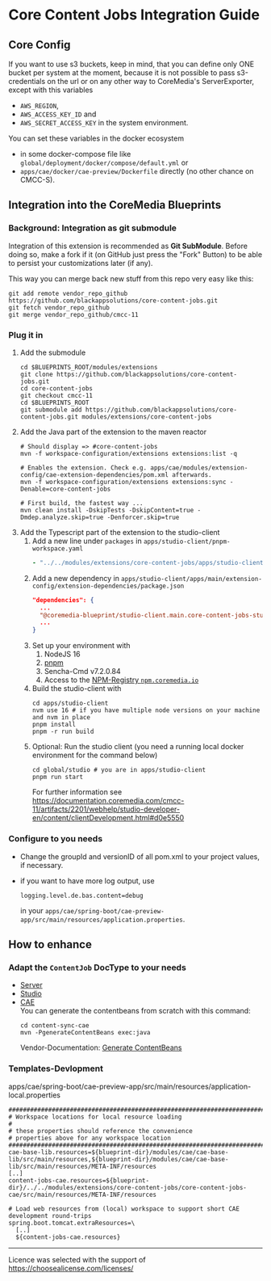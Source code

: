 # Core Content Jobs Integration Guide

## Core Config
        
If you want to use s3 buckets, keep in mind, that you can define only ONE bucket per system at the moment, 
because it is not possible to pass s3-credentials on the url or on any other way to CoreMedia's ServerExporter, 
except with this variables
* `AWS_REGION`,    
* `AWS_ACCESS_KEY_ID` and 
* `AWS_SECRET_ACCESS_KEY` in the system environment.

You can set these variables in the docker ecosystem 
  * in some docker-compose file like `global/deployment/docker/compose/default.yml` or
  * `apps/cae/docker/cae-preview/Dockerfile` directly (no other chance on CMCC-S).       

## Integration into the CoreMedia Blueprints

### Background: Integration as git submodule

Integration of this extension is recommended as **Git SubModule**. Before doing so, make a fork if it (on GitHub just press the "Fork" Button) to be able to persist your customizations later (if any).

This way you can merge back new stuff from this repo very easy like this:
```shell
git add remote vendor_repo_github https://github.com/blackappsolutions/core-content-jobs.git 
git fetch vendor_repo_github
git merge vendor_repo_github/cmcc-11
```
### Plug it in

1. Add the submodule
    ```shell
    cd $BLUEPRINTS_ROOT/modules/extensions
    git clone https://github.com/blackappsolutions/core-content-jobs.git
    cd core-content-jobs
    git checkout cmcc-11
    cd $BLUEPRINTS_ROOT 
    git submodule add https://github.com/blackappsolutions/core-content-jobs.git modules/extensions/core-content-jobs
    ```
2. Add the Java part of the extension to the maven reactor
    ```shell
    # Should display => #core-content-jobs
    mvn -f workspace-configuration/extensions extensions:list -q
    
    # Enables the extension. Check e.g. apps/cae/modules/extension-config/cae-extension-dependencies/pom.xml afterwards. 
    mvn -f workspace-configuration/extensions extensions:sync -Denable=core-content-jobs
    
    # First build, the fastest way ... 
    mvn clean install -DskipTests -DskipContent=true -Dmdep.analyze.skip=true -Denforcer.skip=true
    ```
3. Add the Typescript part of the extension to the studio-client
   1. Add a new line under `packages` in `apps/studio-client/pnpm-workspace.yaml` 
       ```yaml
       - "../../modules/extensions/core-content-jobs/apps/studio-client/apps/main/core-content-jobs-studio-plugin"
       ```
   2. Add a new dependency in `apps/studio-client/apps/main/extension-config/extension-dependencies/package.json`
       ```json
       "dependencies": {
         ...
         "@coremedia-blueprint/studio-client.main.core-content-jobs-studio-plugin": "1.0.0-SNAPSHOT",
         ...
       }       
       ```
   3. Set up your environment with
      1. NodeJS 16
      2. [pnpm](https://pnpm.io/installation) 
      3. Sencha-Cmd v7.2.0.84
      4. Access to the [NPM-Registry `npm.coremedia.io`](https://documentation.coremedia.com/cmcc-11/artifacts/2201/webhelp/coremedia-en/content/Prerequisites.html#d0e2306)
   4. Build the studio-client with
      ```shell
      cd apps/studio-client             
      nvm use 16 # if you have multiple node versions on your machine and nvm in place
      pnpm install
      pnpm -r run build            
      ```               
   5. Optional: Run the studio client (you need a running local docker environment for the command below)
      ```shell                 
      cd global/studio # you are in apps/studio-client 
      pnpm run start                                                                                 
      ```                                                                                      
      For further information see https://documentation.coremedia.com/cmcc-11/artifacts/2201/webhelp/studio-developer-en/content/clientDevelopment.html#d0e5550
### Configure to you needs
- Change the groupId and versionID of all pom.xml to your project values, if necessary.

- if you want to have more log output, use
  ```properties
  logging.level.de.bas.content=debug
  ```         
  in your `apps/cae/spring-boot/cae-preview-app/src/main/resources/application.properties`.
  
## How to enhance
  
### Adapt the `ContentJob` DocType to your needs

* [Server](core-content-jobs-server/src/main/resources/framework/doctypes/core-content-jobs-doctypes.xml)
* [Studio](core-content-jobs-studio-plugin/src/main/joo/de/bas/content/studio/form/ContentJobForm.mxml)
* [CAE](core-content-jobs-cae/src/main/resources/framework/spring/core-content-jobs-contentbeans.xml)<br>
  You can generate the contentbeans from scratch with this command: 
  ```                                 
  cd content-sync-cae
  mvn -PgenerateContentBeans exec:java
  ```
  Vendor-Documentation: [Generate ContentBeans](https://documentation.coremedia.com/cmcc-10/artifacts/2101/webhelp/cae-developer-en/content/GeneratingContentBeans.html)  

### Templates-Devlopment
apps/cae/spring-boot/cae-preview-app/src/main/resources/application-local.properties
```
########################################################################################################################
# Workspace locations for local resource loading
#
# these properties should reference the convenience
# properties above for any workspace location
########################################################################################################################
cae-base-lib.resources=${blueprint-dir}/modules/cae/cae-base-lib/src/main/resources,${blueprint-dir}/modules/cae/cae-base-lib/src/main/resources/META-INF/resources
[..]
content-jobs-cae.resources=${blueprint-dir}/../../modules/extensions/core-content-jobs/core-content-jobs-cae/src/main/resources/META-INF/resources

# Load web resources from (local) workspace to support short CAE development round-trips
spring.boot.tomcat.extraResources=\
  [..]
  ${content-jobs-cae.resources}
```

---
Licence was selected with the support of https://choosealicense.com/licenses/
                                       
